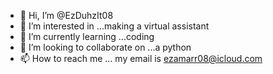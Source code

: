 - 👋 Hi, I’m @EzDuhzIt08
- 👀 I’m interested in ...making a virtual assistant
- 🌱 I’m currently learning ...coding 
- 💞️ I’m looking to collaborate on ...a python
- 📫 How to reach me ... my email is ezamarr08@icloud.com

<!---
EzDuhzIt08/EzDuhzIt08 is a ✨ special ✨ repository because its `README.md` (this file) appears on your GitHub profile.
You can click the Preview link to take a look at your changes.
--->

